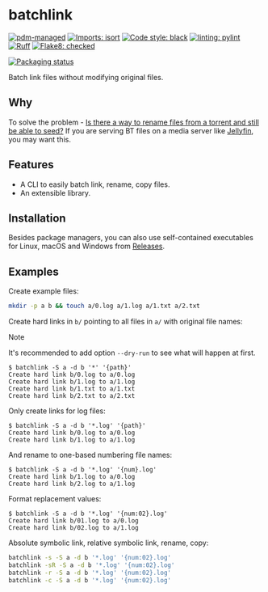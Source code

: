 # batchlink

[![pdm-managed](https://img.shields.io/badge/pdm-managed-blueviolet)](https://pdm-project.org)
[![Imports: isort](https://img.shields.io/badge/%20imports-isort-%231674b1?style=flat&labelColor=ef8336)](https://pycqa.github.io/isort)
[![Code style: black](https://img.shields.io/badge/code%20style-black-000000.svg)](https://github.com/psf/black)
[![linting: pylint](https://img.shields.io/badge/linting-pylint-yellowgreen)](https://github.com/pylint-dev/pylint)
[![Ruff](https://img.shields.io/endpoint?url=https://raw.githubusercontent.com/astral-sh/ruff/main/assets/badge/v2.json)](https://github.com/astral-sh/ruff)
[![Flake8: checked](https://img.shields.io/badge/flake8-checked-blueviolet)](https://flake8.pycqa.org)

[![Packaging status](https://repology.org/badge/vertical-allrepos/python:batchlink.svg)](https://repology.org/project/python:batchlink/versions)

Batch link files without modifying original files.

## Why

To solve the problem - [Is there a way to rename files from a torrent and still be able to seed?](https://www.reddit.com/r/qBittorrent/comments/ie3p10/is_there_a_way_to_rename_files_from_a_torrent_and)
If you are serving BT files on a media server like [Jellyfin](https://jellyfin.org), you
may want this.

## Features

- A CLI to easily batch link, rename, copy files.
- An extensible library.

## Installation

Besides package managers, you can also use self-contained executables for Linux, macOS
and Windows from [Releases](https://github.com/jaxvanyang/batchlink/releases).

## Examples

Create example files:

```bash
mkdir -p a b && touch a/0.log a/1.log a/1.txt a/2.txt
```

Create hard links in `b/` pointing to all files in `a/` with original file names:

> [!NOTE]
> It's recommended to add option `--dry-run` to see what will happen at first.

```console
$ batchlink -S a -d b '*' '{path}'
Create hard link b/0.log to a/0.log
Create hard link b/1.log to a/1.log
Create hard link b/1.txt to a/1.txt
Create hard link b/2.txt to a/2.txt
```

Only create links for log files:

```console
$ batchlink -S a -d b '*.log' '{path}'
Create hard link b/0.log to a/0.log
Create hard link b/1.log to a/1.log
```

And rename to one-based numbering file names:

```console
$ batchlink -S a -d b '*.log' '{num}.log'
Create hard link b/1.log to a/0.log
Create hard link b/2.log to a/1.log
```

Format replacement values:

```console
$ batchlink -S a -d b '*.log' '{num:02}.log'
Create hard link b/01.log to a/0.log
Create hard link b/02.log to a/1.log
```

Absolute symbolic link, relative symbolic link, rename, copy:

```bash
batchlink -s -S a -d b '*.log' '{num:02}.log'
batchlink -sR -S a -d b '*.log' '{num:02}.log'
batchlink -r -S a -d b '*.log' '{num:02}.log'
batchlink -c -S a -d b '*.log' '{num:02}.log'
```
